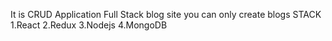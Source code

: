 It is CRUD Application
Full Stack blog site
you can only create blogs
STACK
    1.React
    2.Redux
    3.Nodejs
    4.MongoDB
